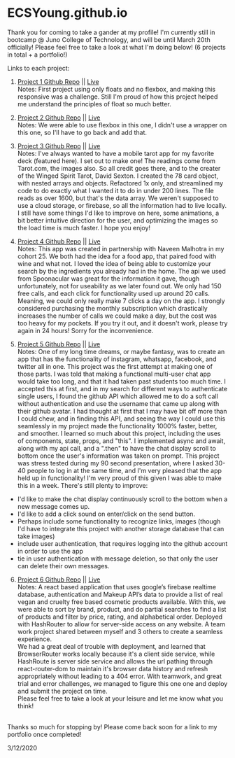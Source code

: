 # ECSYoung.github.io

Thank you for coming to take a gander at my profile! I'm currently still in bootcamp @ Juno College of Technology, and will be until March 20th officially! Please feel free to take a look at what I'm doing below! (6 projects in total + a portfolio!)

Links to each project:

1. <a href= "https://github.com/ECSYoung/sui-young-project-one" target= "_blank">Project 1 Github Repo</a>  ||  <a href= "https://ecsyoung.github.io/sui-young-project-one/" target="_blank">Live</a><br>
Notes: First project using only floats and no flexbox, and making this responsive was a challenge. Still I'm proud of how this project helped me understand the principles of float so much better. 

2. <a href= "https://github.com/ECSYoung/sui-young-project-two" target= "_blank"> Project 2 Github Repo</a>  ||  <a href= "https://ecsyoung.github.io/sui-young-project-two/" target= "_blank">Live</a><br>
Notes: We were able to use flexbox in this one, I didn't use a wrapper on this one, so I'll have to go back and add that.

3. <a href= "https://github.com/ECSYoung/suiYoungProject3" target= "_blank"> Project 3 Github Repo</a>  ||  <a href="https://ecsyoung.github.io/suiYoungProject3/" target= "_blank">Live</a><br>
Notes: I've always wanted to have a mobile tarot app for my favorite deck (featured here). I set out to make one! The readings come from Tarot.com, the images also. So all credit goes there, and to the creater of the Winged Spirit Tarot, David Sexton. I created the 78 card object, with nested arrays and objects. Refactored 1x only, and streamlined my code to do exactly what I wanted it to do in under 200 lines. The file reads as over 1600, but that's the data array. We weren't supposed to use a cloud storage, or firebase, so all the information had to live locally. I still have some things I'd like to improve on here, some animations, a bit better intuitive direction for the user, and optimizing the images so the load time is much faster. I hope you enjoy! 

4. <a href= "https://github.com/palate-designer/naveenSui" target= "_blank"> Project 4 Github Repo</a>  ||  <a href="https://palate-designer.github.io/naveenSui/" target= "_blank">Live</a><br>
Notes: This app was created in partnership with Naveen Malhotra in my cohort 25. We both had the idea for a food app, that paired food with wine and what not. I loved the idea of being able to customize your search by the ingredients you already had in the home. The api we used from Spoonacular was great for the information it gave, though unfortunately, not for useability as we later found out. We only had 150 free calls, and each click for functionality used up around 20 calls. Meaning, we could only really make 7 clicks a day on the app. I strongly considered purchasing the monthly subscription which drastically increases the number of calls we could make a day, but the cost was too heavy for my pockets. If you try it out, and it doesn't work, please try again in 24 hours! Sorry for the inconvenience.

5. <a href= "https://github.com/ECSYoung/suiYoungCohort25Chat" target= "_blank"> Project 5 Github Repo</a>  ||  <a href="https://ecsyoung.github.io/suiYoungCohort25Chat/" target= "_blank">Live</a><br>
Notes: One of my long time dreams, or maybe fantasy, was to create an app that has the functionality of instagram, whatsapp, facebook, and twitter all in one. This project was the first attempt at making one of those parts. I was told that making a functional multi-user chat app would take too long, and that it had taken past students too much time. I accepted this at first, and in my search for different ways to authenticate single users, I found the github API which allowed me to do a soft call without authentication and use the username that came up along with their github avatar. I had thought at first that I may have bit off more than I could chew, and in finding this API, and seeing the way I could use this seamlessly in my project made the functionality 1000% faster, better, and smoother. I learned so much about this project, including the uses of components, state, props, and "this". I implemented async and await, along with my api call, and a ".then" to have the chat display scroll to bottom once the user's information was taken on prompt. This project was stress tested during my 90 second presentation, where I asked 30-40 people to log in at the same time, and I'm very pleased that the app held up in functionality!
I'm very proud of this given I was able to make this in a week. There's still plenty to improve:
<div>
<ul>	
  <li>I'd like to make the chat display continuously scroll to the bottom when a new message comes up.</li>
  <li>I'd like to add a click sound on enter/click on the send button.</li>
  <li>Perhaps include some functionality to recognize links, images (though I'd have to integrate this project with another storage database that can take images)</li>
  <li>include user authentication, that requires logging into the github account in order to use the app</li>
  <li> tie in user authentication with message deletion, so that only the user can delete their own messages.</li>
</ul>
</div>

6. <a href= "https://github.com/ethicalMakeupC25/project6" target= "_blank"> Project 6 Github Repo</a>  ||  <a href="https://ethicalmakeupc25.github.io/project6/#/project6/" target= "_blank">Live</a><br>
Notes: A react based application that uses google’s firebase realtime database, authentication and Makeup API’s data to provide a list of real vegan and cruelty free based cosmetic products available. With this, we were able to sort by brand, product, and do partial searches to find a list of products and filter by price, rating, and alphabetical order. Deployed with HashRouter to allow for server-side access on any website. A team work project shared between myself and 3 others to create a seamless experience.<br>
We had a great deal of trouble with deployment, and learned that BrowserRouter works locally because it's a client side service, while HashRoute is server side service and allows the url pathing through react-router-dom to maintain it's browser data history and refresh appropriately without leading to a 404 error. With teamwork, and great trial and error challenges, we managed to figure this one one and deploy and submit the project on time.<br>
Please feel free to take a look at your leisure and let me know what you think!<br><br>
 
  Thanks so much for stopping by!
  Please come back soon for a link to my portfolio once completed!
  
  3/12/2020
  


